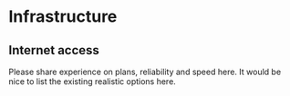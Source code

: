 # Infrastructure

## Internet access

Please share experience on plans, reliability and speed here. It would be nice to list the existing realistic options here.
